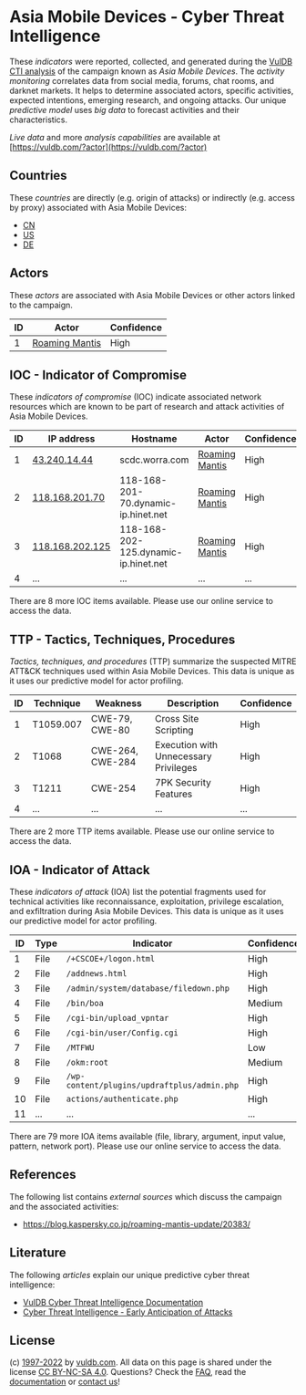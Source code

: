 # Asia Mobile Devices - Cyber Threat Intelligence

These _indicators_ were reported, collected, and generated during the [VulDB CTI analysis](https://vuldb.com/?kb.cti) of the campaign known as _Asia Mobile Devices_. The _activity monitoring_ correlates data from social media, forums, chat rooms, and darknet markets. It helps to determine associated actors, specific activities, expected intentions, emerging research, and ongoing attacks. Our unique _predictive model_ uses _big data_ to forecast activities and their characteristics.

_Live data_ and more _analysis capabilities_ are available at [https://vuldb.com/?actor](https://vuldb.com/?actor)

## Countries

These _countries_ are directly (e.g. origin of attacks) or indirectly (e.g. access by proxy) associated with Asia Mobile Devices:

* [CN](https://vuldb.com/?country.cn)
* [US](https://vuldb.com/?country.us)
* [DE](https://vuldb.com/?country.de)

## Actors

These _actors_ are associated with Asia Mobile Devices or other actors linked to the campaign.

ID | Actor | Confidence
-- | ----- | ----------
1 | [Roaming Mantis](https://vuldb.com/?actor.roaming_mantis) | High

## IOC - Indicator of Compromise

These _indicators of compromise_ (IOC) indicate associated network resources which are known to be part of research and attack activities of Asia Mobile Devices.

ID | IP address | Hostname | Actor | Confidence
-- | ---------- | -------- | ----- | ----------
1 | [43.240.14.44](https://vuldb.com/?ip.43.240.14.44) | scdc.worra.com | [Roaming Mantis](https://vuldb.com/?actor.roaming_mantis) | High
2 | [118.168.201.70](https://vuldb.com/?ip.118.168.201.70) | 118-168-201-70.dynamic-ip.hinet.net | [Roaming Mantis](https://vuldb.com/?actor.roaming_mantis) | High
3 | [118.168.202.125](https://vuldb.com/?ip.118.168.202.125) | 118-168-202-125.dynamic-ip.hinet.net | [Roaming Mantis](https://vuldb.com/?actor.roaming_mantis) | High
4 | ... | ... | ... | ...

There are 8 more IOC items available. Please use our online service to access the data.

## TTP - Tactics, Techniques, Procedures

_Tactics, techniques, and procedures_ (TTP) summarize the suspected MITRE ATT&CK techniques used within Asia Mobile Devices. This data is unique as it uses our predictive model for actor profiling.

ID | Technique | Weakness | Description | Confidence
-- | --------- | -------- | ----------- | ----------
1 | T1059.007 | CWE-79, CWE-80 | Cross Site Scripting | High
2 | T1068 | CWE-264, CWE-284 | Execution with Unnecessary Privileges | High
3 | T1211 | CWE-254 | 7PK Security Features | High
4 | ... | ... | ... | ...

There are 2 more TTP items available. Please use our online service to access the data.

## IOA - Indicator of Attack

These _indicators of attack_ (IOA) list the potential fragments used for technical activities like reconnaissance, exploitation, privilege escalation, and exfiltration during Asia Mobile Devices. This data is unique as it uses our predictive model for actor profiling.

ID | Type | Indicator | Confidence
-- | ---- | --------- | ----------
1 | File | `/+CSCOE+/logon.html` | High
2 | File | `/addnews.html` | High
3 | File | `/admin/system/database/filedown.php` | High
4 | File | `/bin/boa` | Medium
5 | File | `/cgi-bin/upload_vpntar` | High
6 | File | `/cgi-bin/user/Config.cgi` | High
7 | File | `/MTFWU` | Low
8 | File | `/okm:root` | Medium
9 | File | `/wp-content/plugins/updraftplus/admin.php` | High
10 | File | `actions/authenticate.php` | High
11 | ... | ... | ...

There are 79 more IOA items available (file, library, argument, input value, pattern, network port). Please use our online service to access the data.

## References

The following list contains _external sources_ which discuss the campaign and the associated activities:

* https://blog.kaspersky.co.jp/roaming-mantis-update/20383/

## Literature

The following _articles_ explain our unique predictive cyber threat intelligence:

* [VulDB Cyber Threat Intelligence Documentation](https://vuldb.com/?kb.cti)
* [Cyber Threat Intelligence - Early Anticipation of Attacks](https://www.scip.ch/en/?labs.20201022)

## License

(c) [1997-2022](https://vuldb.com/?kb.changelog) by [vuldb.com](https://vuldb.com/?kb.about). All data on this page is shared under the license [CC BY-NC-SA 4.0](https://creativecommons.org/licenses/by-nc-sa/4.0/). Questions? Check the [FAQ](https://vuldb.com/?kb.faq), read the [documentation](https://vuldb.com/?kb) or [contact us](https://vuldb.com/?contact)!
